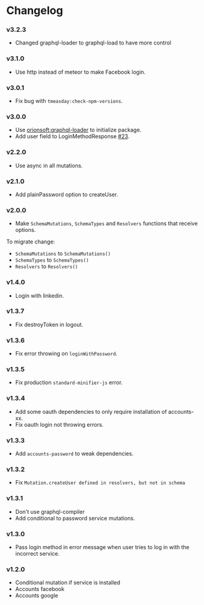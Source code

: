 # Changelog

### v3.2.3

* Changed graphql-loader to graphql-load to have more control

### v3.1.0

* Use http instead of meteor to make Facebook login.

### v3.0.1

* Fix bug with `tmeasday:check-npm-versions`.

### v3.0.0

* Use [orionsoft:graphql-loader](https://github.com/orionsoft/graphql-loader) to initialize package.
* Add user field to LoginMethodResponse [#23](https://github.com/nicolaslopezj/meteor-apollo-accounts/issues/23).

### v2.2.0

* Use async in all mutations.

### v2.1.0

* Add plainPassword option to createUser.

### v2.0.0

* Make `SchemaMutations`, `SchemaTypes` and `Resolvers` functions that receive options.

To migrate change:

* `SchemaMutations` to `SchemaMutations()`
* `SchemaTypes` to `SchemaTypes()`
* `Resolvers` to `Resolvers()`

### v1.4.0

* Login with linkedin.

### v1.3.7

* Fix destroyToken in logout.

### v1.3.6

* Fix error throwing on `loginWithPassword`.

### v1.3.5

* Fix production `standard-minifier-js` error.

### v1.3.4

* Add some oauth dependencies to only require installation of accounts-xx.
* Fix oauth login not throwing errors.

### v1.3.3

* Add `accounts-password` to weak dependencies.

### v1.3.2

* Fix `Mutation.createUser defined in resolvers, but not in schema`

### v1.3.1

* Don't use graphql-compiler
* Add conditional to password service mutations.

### v1.3.0

* Pass login method in error message when user tries to log in with the incorrect service.

### v1.2.0

* Conditional mutation if service is installed
* Accounts facebook
* Accounts google
